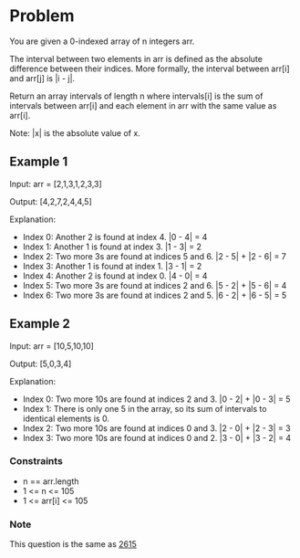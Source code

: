 # Problem

You are given a 0-indexed array of n integers arr.

The interval between two elements in arr is defined as the absolute difference between their indices. More formally, the interval between arr[i] and arr[j] is |i - j|.

Return an array intervals of length n where intervals[i] is the sum of intervals between arr[i] and each element in arr with the same value as arr[i].

Note: |x| is the absolute value of x.

## Example 1

Input: arr = [2,1,3,1,2,3,3]

Output: [4,2,7,2,4,4,5]

Explanation:

- Index 0: Another 2 is found at index 4. |0 - 4| = 4
- Index 1: Another 1 is found at index 3. |1 - 3| = 2
- Index 2: Two more 3s are found at indices 5 and 6. |2 - 5| + |2 - 6| = 7
- Index 3: Another 1 is found at index 1. |3 - 1| = 2
- Index 4: Another 2 is found at index 0. |4 - 0| = 4
- Index 5: Two more 3s are found at indices 2 and 6. |5 - 2| + |5 - 6| = 4
- Index 6: Two more 3s are found at indices 2 and 5. |6 - 2| + |6 - 5| = 5

## Example 2

Input: arr = [10,5,10,10]

Output: [5,0,3,4]

Explanation:

- Index 0: Two more 10s are found at indices 2 and 3. |0 - 2| + |0 - 3| = 5
- Index 1: There is only one 5 in the array, so its sum of intervals to identical elements is 0.
- Index 2: Two more 10s are found at indices 0 and 3. |2 - 0| + |2 - 3| = 3
- Index 3: Two more 10s are found at indices 0 and 2. |3 - 0| + |3 - 2| = 4
 
### Constraints

- n == arr.length
- 1 <= n <= 105
- 1 <= arr[i] <= 105
 
### Note

This question is the same as [2615](https://leetcode.com/problems/sum-of-distances/description/)
